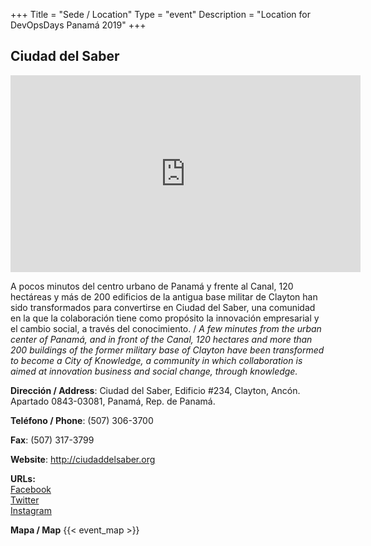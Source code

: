 +++
Title = "Sede / Location"
Type = "event"
Description = "Location for DevOpsDays Panamá 2019"
+++

## Ciudad del Saber

<iframe width="560" height="315" src="https://www.youtube.com/embed/kYc9kqGLVSY" frameborder="0" allow="autoplay; encrypted-media" allowfullscreen></iframe>

A pocos minutos del centro urbano de Panamá y frente al Canal, 120 hectáreas y más de 200 edificios de la antigua base militar de Clayton han sido transformados para convertirse en Ciudad del Saber,  una comunidad en la que la colaboración tiene como propósito la innovación empresarial y el cambio social, a través del conocimiento. / *A few minutes from the urban center of Panamá, and in front of the Canal, 120 hectares and more than 200 buildings of the former military base of Clayton have been transformed to become a City of Knowledge, a community in which collaboration is aimed at innovation business and social change, through knowledge.*

**Dirección / Address**: Ciudad del Saber, Edificio #234, Clayton, Ancón. Apartado 0843-03081, Panamá, Rep. de Panamá.
 
**Teléfono / Phone**: (507) 306-3700 

**Fax**: (507) 317-3799

**Website**: http://ciudaddelsaber.org

<div class = "row">
  <div class = "col-md-2">
    <strong>URLs:</strong>
  </div>
    <div class = "col-md-1">
    <a href="https://www.facebook.com/ciudaddelsaber">Facebook</a><br> 
    <a href="https://www.twitter.com/ciudaddelsaber">Twitter</a><br> 
    <a href="https://www.instagram.com/ciudaddelsaber">Instagram</a><br> 
    </div>
</div>  

**Mapa / Map**
{{< event_map >}}